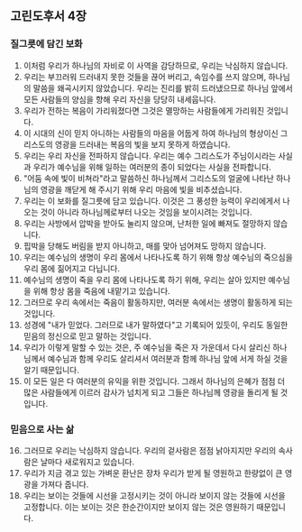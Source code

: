 ## 고린도후서 4장

### 질그릇에 담긴 보화
1. 이처럼 우리가 하나님의 자비로 이 사역을 감당하므로, 우리는 낙심하지 않습니다.
2. 우리는 부끄러워 드러내지 못한 것들을 끊어 버리고, 속임수를 쓰지 않으며, 하나님의 말씀을 왜곡시키지 않았습니다. 우리는 진리를 밝히 드러냈으므로 하나님 앞에서 모든 사람들의 양심을 향해 우리 자신을 당당히 내세웁니다.
3. 우리가 전하는 복음이 가리워졌다면 그것은 멸망하는 사람들에게 가리워진 것입니다.
4. 이 시대의 신이 믿지 아니하는 사람들의 마음을 어둡게 하여 하나님의 형상이신 그리스도의 영광을 드러내는 복음의 빛을 보지 못하게 하였습니다.
5. 우리는 우리 자신을 전파하지 않습니다. 우리는 예수 그리스도가 주님이시라는 사실과 우리가 예수님을 위해 일하는 여러분의 종이 되었다는 사실을 전파합니다.
6. "어둠 속에 빛이 비쳐라"라고 말씀하신 하나님께서 그리스도의 얼굴에 나타난 하나님의 영광을 깨닫게 해 주시기 위해 우리 마음에 빛을 비추셨습니다.
7. 우리는 이 보화를 질그릇에 담고 있습니다. 이것은 그 풍성한 능력이 우리에게서 나오는 것이 아니라 하나님께로부터 나오는 것임을 보이시려는 것입니다.
8. 우리는 사방에서 압박을 받아도 눌리지 않으며, 난처한 일에 빠져도 절망하지 않습니다.
9. 핍박을 당해도 버림을 받지 아니하고, 매를 맞아 넘어져도 망하지 않습니다.
10. 우리는 예수님의 생명이 우리 몸에서 나타나도록 하기 위해 항상 예수님의 죽으심을 우리 몸에 짊어지고 다닙니다.
11. 예수님의 생명이 죽을 우리 몸에 나타나도록 하기 위해, 우리는 살아 있지만 예수님을 위해 항상 몸을 죽음에 내맡기고 있습니다.
12. 그러므로 우리 속에서는 죽음이 활동하지만, 여러분 속에서는 생명이 활동하게 되는 것입니다.
13. 성경에 "내가 믿었다. 그러므로 내가 말하였다"고 기록되어 있듯이, 우리도 동일한 믿음의 정신으로 믿고 말하는 것입니다.
14. 우리가 이렇게 말할 수 있는 것은, 주 예수님을 죽은 자 가운데서 다시 살리신 하나님께서 예수님과 함께 우리도 살리셔서 여러분과 함께 하나님 앞에 서게 하실 것을 알기 때문입니다.
15. 이 모든 일은 다 여러분의 유익을 위한 것입니다. 그래서 하나님의 은혜가 점점 더 많은 사람들에게 이르러 감사가 넘치게 되고 그들은 하나님께 영광을 돌리게 될 것입니다.
### 믿음으로 사는 삶
16. 그러므로 우리는 낙심하지 않습니다. 우리의 겉사람은 점점 낡아지지만 우리의 속사람은 날마다 새로워지고 있습니다.
17. 우리가 지금 겪고 있는 가벼운 환난은 장차 우리가 받게 될 영원하고 한량없이 큰 영광을 가져다 줍니다.
18. 우리는 보이는 것들에 시선을 고정시키는 것이 아니라 보이지 않는 것들에 시선을 고정합니다. 이는 보이는 것은 한순간이지만 보이지 않는 것은 영원하기 때문입니다.